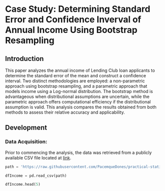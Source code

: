 # Case Study: Determining Standard Error and Confidence Inverval of Annual Income Using Bootstrap Resampling

## Introduction
This paper analyzes the annual income of Lending Club loan applicants to determine the standard error of the mean and construct a confidence interval. Two distinct methodologies are employed: a non-parametric approach using bootstrap resampling, and a parametric approach that models income using a Log-normal distribution. The bootstrap method is advantageous when distributional assumptions are uncertain, while the parametric approach offers computational efficiency if the distributional assumption is valid. This analysis compares the results obtained from both methods to assess their relative accuracy and applicability.

## Development

### Data Acquisition:
Prior to commencing the analysis, the data was retrieved from a publicly available CSV file located at [link](https://raw.githubusercontent.com/PacemqueDones/practical-statistics-for-data-scientists/refs/heads/main/DataBase/loans_income.csv).

```python
path = 'https://raw.githubusercontent.com/PacemqueDones/practical-statistics-for-data-scientists/refs/heads/main/DataBase/loans_income.csv'

dfIncome = pd.read_csv(path)

dfIncome.head(5)
```